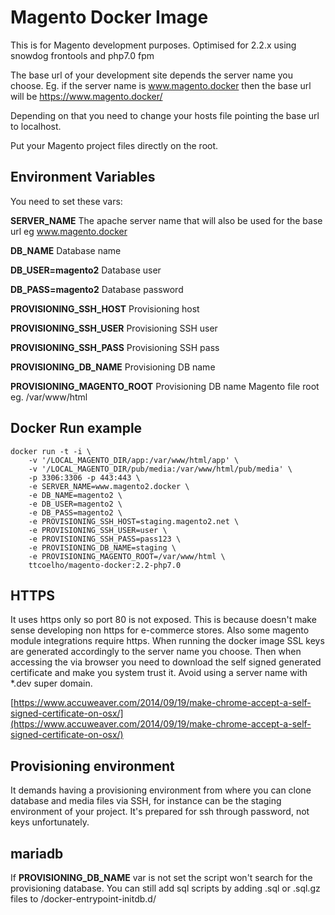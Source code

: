 # Magento Docker Image

This is for Magento development purposes. Optimised for 2.2.x using snowdog frontools and php7.0 fpm  

The base url of your development site depends the server name you choose. Eg. if the server name is www.magento.docker then the base url will be https://www.magento.docker/

Depending on that you need to change your hosts file pointing the base url to localhost.

Put your Magento project files directly on the root.

## Environment Variables

You need to set these vars:

**SERVER_NAME**
The apache server name that will also be used for the base url eg www.magento.docker 

**DB_NAME**
Database name

**DB_USER=magento2**
Database user

**DB_PASS=magento2**
Database password

**PROVISIONING_SSH_HOST**
Provisioning host

**PROVISIONING_SSH_USER**
Provisioning SSH user

**PROVISIONING_SSH_PASS**
Provisioning SSH pass

**PROVISIONING_DB_NAME**
Provisioning DB name

**PROVISIONING_MAGENTO_ROOT**
Provisioning DB name Magento file root eg. /var/www/html

## Docker Run example
``` 
docker run -t -i \
    -v '/LOCAL_MAGENTO_DIR/app:/var/www/html/app' \
    -v '/LOCAL_MAGENTO_DIR/pub/media:/var/www/html/pub/media' \
    -p 3306:3306 -p 443:443 \
    -e SERVER_NAME=www.magento2.docker \
    -e DB_NAME=magento2 \
    -e DB_USER=magento2 \
    -e DB_PASS=magento2 \
    -e PROVISIONING_SSH_HOST=staging.magento2.net \
    -e PROVISIONING_SSH_USER=user \
    -e PROVISIONING_SSH_PASS=pass123 \
    -e PROVISIONING_DB_NAME=staging \
    -e PROVISIONING_MAGENTO_ROOT=/var/www/html \
    ttcoelho/magento-docker:2.2-php7.0
```


## HTTPS

It uses https only so port 80 is not exposed. This is because doesn't make sense developing non https for e-commerce stores. Also some magento module integrations require https. When running the docker image SSL keys are generated accordingly to the server name you choose. Then when accessing the via browser you need to download the self signed generated certificate and make you system trust it. Avoid using a server name with *.dev super domain.

[https://www.accuweaver.com/2014/09/19/make-chrome-accept-a-self-signed-certificate-on-osx/](https://www.accuweaver.com/2014/09/19/make-chrome-accept-a-self-signed-certificate-on-osx/)

## Provisioning environment

It demands having a provisioning environment from where you can clone database and media files via SSH, for instance can be the staging environment of your project. It's prepared for ssh through password, not keys unfortunately.

## mariadb

If **PROVISIONING_DB_NAME** var is not set the script won't search for the provisioning database. You can still add sql scripts by adding .sql or .sql.gz files to  /docker-entrypoint-initdb.d/